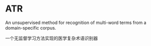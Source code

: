 # ATR
An unsupervised method for recognition of multi-word terms from a domain-specific corpus.

一个无监督学习方法实现的医学复杂术语识别器
